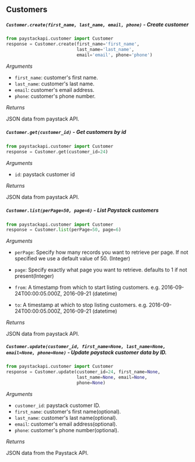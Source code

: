 ## Customers

##### `Customer.create(first_name, last_name, email, phone)` - Create customer

```python
from paystackapi.customer import Customer
response = Customer.create(first_name='first_name',
                           last_name='last_name',
                           email='email', phone='phone')
```

*Arguments*

- `first_name`: customer's first name.
- `last_name`: customer's last name.
- `email`: customer's email address.
- `phone`: customer's phone number.

*Returns*

JSON data from paystack API.

##### `Customer.get(customer_id)` - Get customers by id

```python
from paystackapi.customer import Customer
response = Customer.get(customer_id=24)
```

*Arguments*

- `id`: paystack customer id

*Returns*

JSON data from paystack API.

##### `Customer.list(perPage=50, page=6)` - List Paystack customers

```python
from paystackapi.customer import Customer
response = Customer.list(perPage=50, page=6)
```

*Arguments*

- `perPage`: Specify how many records you want to retrieve per page.
            If not specified we use a default value of 50. (Integer)

- `page`: Specify exactly what page you want to retrieve.
          defaults to 1 if not present(Integer)

- `from`: A timestamp from which to start listing customers.
          e.g. 2016-09-24T00:00:05.000Z, 2016-09-21 (datetime)

- `to`:   A timestamp at which to stop listing customers.
        e.g. 2016-09-24T00:00:05.000Z, 2016-09-21 (datetime)

*Returns*

JSON data from paystack API.

##### `Customer.update(customer_id, first_name=None, last_name=None, email=None, phone=None)` - Update paystack customer data by ID.

```python
from paystackapi.customer import Customer
response = Customer.update(customer_id=24, first_name=None,
                           last_name=None, email=None,
                           phone=None)
```

*Arguments*
- `customer_id`: paystack customer ID.
- `first_name`: customer's first name(optional).
- `last_name`: customer's last name(optional).
- `email`: customer's email address(optional).
- `phone`: customer's phone number(optional).

*Returns*

JSON data from the Paystack API.
